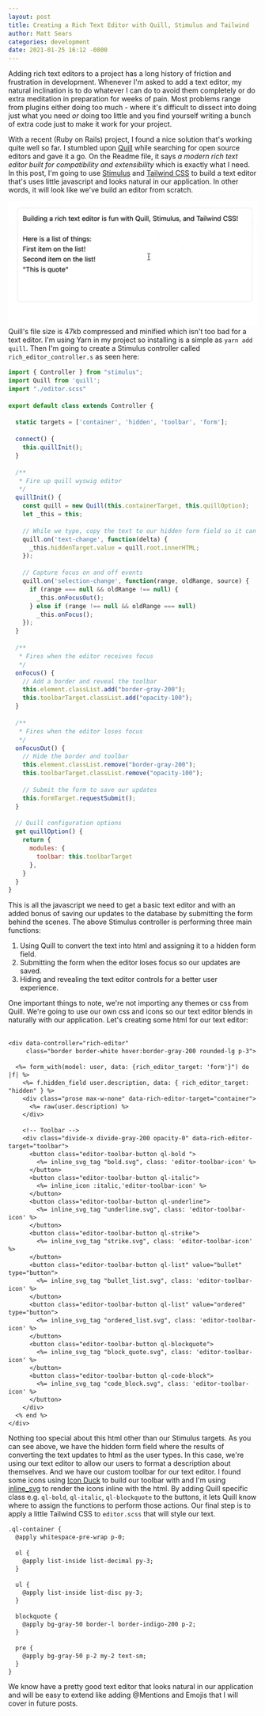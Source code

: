 ```yaml
---
layout: post
title: Creating a Rich Text Editor with Quill, Stimulus and Tailwind
author: Matt Sears
categories: development
date: 2021-01-25 16:12 -0800
---
```

Adding rich text editors to a project has a long history of friction and
frustration in development. Whenever I'm asked to add a text editor, my natural
inclination is to do whatever I can do to avoid them completely or do extra
meditation in preparation for weeks of pain. Most problems range from
plugins either doing too much - where it's difficult to dissect into
doing just what you need _or_ doing too little and you find yourself writing a
bunch of extra code just to make it work for your project. <!--more-->

With a recent (Ruby on Rails) project, I found a nice solution that's working
quite well so far. I stumbled upon [Quill](https://github.com/quilljs/quill)
while searching for open source editors and gave it a go. On the Readme file, it
says _a modern rich text editor built for compatibility and extensibility_ which
is exactly what I need. In this post, I'm going to use
[Stimulus](https://stimulus.hotwire.dev/) and [Tailwind
CSS](https://tailwindcss.com/) to build a text editor that's uses little
javascript and looks natural in our application. In other words, it will look
like we've build an editor from scratch.

![Watch Rich Text Editor in action](/assets/images/journal/rich-text-editor.gif)
Quill's file size is 47kb compressed and minified which isn't too bad for a text
editor. I'm using Yarn in my project so installing is a simple as `yarn add
quill`. Then I'm going to create a Stimulus controller called
`rich_editor_controller.s` as seen here:


```javascript
import { Controller } from "stimulus";
import Quill from 'quill';
import "./editor.scss"

export default class extends Controller {

  static targets = ['container', 'hidden', 'toolbar', 'form'];

  connect() {
    this.quillInit();
  }

  /**
   * Fire up quill wyswig editor
   */
  quillInit() {
    const quill = new Quill(this.containerTarget, this.quillOption);
    let _this = this;

    // While we type, copy the text to our hidden form field so it can be saved.
    quill.on('text-change', function(delta) {
      _this.hiddenTarget.value = quill.root.innerHTML;
    });

    // Capture focus on and off events
    quill.on('selection-change', function(range, oldRange, source) {
      if (range === null && oldRange !== null) {
        _this.onFocusOut();
      } else if (range !== null && oldRange === null)
        _this.onFocus();
    });
  }

  /**
   * Fires when the editor receives focus
   */
  onFocus() {
    // Add a border and reveal the toolbar
    this.element.classList.add("border-gray-200");
    this.toolbarTarget.classList.add("opacity-100");
  }

  /**
   * Fires when the editor loses focus
   */
  onFocusOut() {
    // Hide the border and toolbar
    this.element.classList.remove("border-gray-200");
    this.toolbarTarget.classList.remove("opacity-100");

    // Submit the form to save our updates
    this.formTarget.requestSubmit();
  }

  // Quill configuration options
  get quillOption() {
    return {
      modules: {
        toolbar: this.toolbarTarget
      },
    }
  }
}
```

This is all the javascript we need to get a basic text editor and with an added
bonus of saving our updates to the database by submitting the form behind the
scenes. The above Stimulus controller is performing three main functions:

1. Using Quill to convert the text into html and assigning it to a hidden form field.
2. Submitting the form when the editor loses focus so our updates are saved.
3. Hiding and revealing the text editor controls for a better user experience.

One important things to note, we're not importing any themes or css from Quill. We're
going to use our own css and icons so our text editor blends in naturally with our
application. Let's creating some html for our text editor:

```erb

<div data-controller="rich-editor"
     class="border border-white hover:border-gray-200 rounded-lg p-3">

  <%= form_with(model: user, data: {rich_editor_target: 'form'}") do |f| %>
    <%= f.hidden_field user.description, data: { rich_editor_target: "hidden" } %>
    <div class="prose max-w-none" data-rich-editor-target="container">
      <%= raw(user.description) %>
    </div>

    <!-- Toolbar -->
    <div class="divide-x divide-gray-200 opacity-0" data-rich-editor-target="toolbar">
      <button class="editor-toolbar-button ql-bold ">
        <%= inline_svg_tag "bold.svg", class: 'editor-toolbar-icon' %>
      </button>
      <button class="editor-toolbar-button ql-italic">
        <%= inline_icon :italic,'editor-toolbar-icon' %>
      </button>
      <button class="editor-toolbar-button ql-underline">
        <%= inline_svg_tag "underline.svg", class: 'editor-toolbar-icon' %>
      </button>
      <button class="editor-toolbar-button ql-strike">
        <%= inline_svg_tag "strike.svg", class: 'editor-toolbar-icon' %>
      </button>
      <button class="editor-toolbar-button ql-list" value="bullet" type="button">
        <%= inline_svg_tag "bullet_list.svg", class: 'editor-toolbar-icon' %>
      </button>
      <button class="editor-toolbar-button ql-list" value="ordered" type="button">
        <%= inline_svg_tag "ordered_list.svg", class: 'editor-toolbar-icon' %>
      </button>
      <button class="editor-toolbar-button ql-blockquote">
        <%= inline_svg_tag "block_quote.svg", class: 'editor-toolbar-icon' %>
      </button>
      <button class="editor-toolbar-button ql-code-block">
        <%= inline_svg_tag "code_block.svg", class: 'editor-toolbar-icon' %>
      </button>
    </div>
  <% end %>
</div>
```

Nothing too special about this html other than our Stimulus targets. As
you can see above, we have the hidden form field where the results of converting
the text updates to html as the user types. In this case, we're using our text
editor to allow our users to format a description about themselves. And we have
our custom toolbar for our text editor. I found some icons using [Icon
Duck](https://iconduck.com/) to build our toolbar with and I'm using
[inline_svg](https://github.com/jamesmartin/inline_svg) to render the icons
inline with the html. By adding Quill specific class e.g. `ql-bold`,
`ql-italic`, `ql-blockquote` to the buttons, it lets Quill know where to assign the functions to
perform those actions. Our final step is to apply a little Tailwind CSS to
`editor.scss` that will style our text.

```
.ql-container {
  @apply whitespace-pre-wrap p-0;

  ol {
    @apply list-inside list-decimal py-3;
  }

  ul {
    @apply list-inside list-disc py-3;
  }

  blockquote {
    @apply bg-gray-50 border-l border-indigo-200 p-2;
  }

  pre {
    @apply bg-gray-50 p-2 my-2 text-sm;
  }
}

```

We know have a pretty good text editor that looks natural in our application and
will be easy to extend like adding @Mentions and Emojis that I will cover in
future posts.
